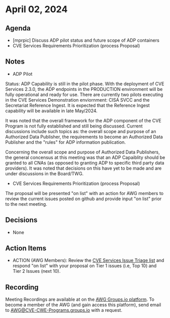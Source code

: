 # April 02, 2024

## Agenda

* [mprpic] Discuss ADP pilot status and future scope of ADP containers
* CVE Services Requirements Prioritization (process Proposal) 

## Notes

* ADP Pilot

Status: ADP Capability is still in the pilot phase.  With the deployment of CVE Services 2.3.0, the ADP endpoints in the PRODUCTION environment will be fully operational and ready for use.
There are currently two pilots executing in the CVE Services Demonstration enviornment: CISA SVCC and the Secretariat Reference Ingest.  It is expected that the Reference Ingest capability will be available in late May/2024.  

It was noted that the overall framework for the ADP component of the CVE Program is not fully established and still being discussed.  Current discussions include such topics as: the overall scope and purpose of an Authorized Data Publisher, the requirements to become an Authorized Data Publisher and the "rules" for ADP information publication.

Concerning the overall scope and purpose of Authorized Data Publishers, the general concensus at this meeting was that an ADP Capaiblity should be granted to all CNAs (as opposed to granting ADP to specific third party data providers).  It was noted that decisions on this have yet to be made and are under discussions in the Board/TWG.

* CVE Services Requirements Prioritization (process Proposal)

The proposal will be presented "on list" with an action for AWG members to review the current issues posted on github and provide input "on list" prior to the next meeting. 

## Decisions

* None

## Action Items

* ACTION (AWG Members): Review the [CVE Services Issue Triage list](https://github.com/CVEProject/cve-services/projects/29) and respond "on list" with your proposal on Tier 1 issues (i.e, Top 10) and Tier 2 Issues (next 10).

## Recording

Meeting Recordings are available at on the [AWG Groups.io platform](https://cve-cwe-programs.groups.io/g/AWG/files/MeetingRecordings).
To become a member of the AWG (and gain access this platform), send email to AWG@CVE-CWE-Programs.groups.io with a request.
